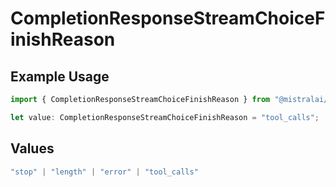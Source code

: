 # CompletionResponseStreamChoiceFinishReason

## Example Usage

```typescript
import { CompletionResponseStreamChoiceFinishReason } from "@mistralai/mistralai/models/components";

let value: CompletionResponseStreamChoiceFinishReason = "tool_calls";
```

## Values

```typescript
"stop" | "length" | "error" | "tool_calls"
```